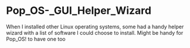 # Pop_OS-_GUI_Helper_Wizard
When I installed other Linux operating systems, some had a handy helper wizard with a list of software I could choose to install. Might be handy for Pop_OS! to have one too
